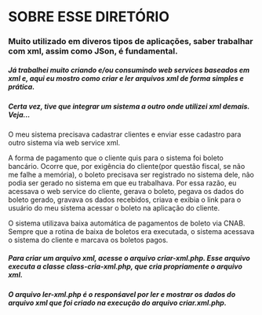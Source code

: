 SOBRE ESSE DIRETÓRIO
====================

### Muito utilizado em diveros tipos de aplicações, saber trabalhar com xml, assim como JSon, é fundamental.

##### Já trabalhei muito criando e/ou consumindo web services baseados em xml e, aqui eu mostro como criar e ler arquivos xml de forma simples e prática.

##### Certa vez, tive que integrar um sistema a outro onde utilizei xml demais. Veja...

O meu sistema precisava cadastrar clientes e enviar esse cadastro para outro sistema via web service xml. 

A forma de pagamento que o cliente quis para o sistema foi boleto bancário. Ocorre que, por exigência do cliente(por questão fiscal, se não me falhe a memória), o boleto precisava ser registrado no sistema dele, não podia ser gerado no sistema em que eu trabalhava. Por essa razão, eu acessava o web service do cliente, gerava o boleto, pegava os dados do boleto gerado, gravava os dados recebidos, criava e exibia o link para o usuário do meu sistema acessar o boleto na aplicação do cliente. 

O sistema utilizava baixa automática de pagamentos de boleto via CNAB. Sempre que a rotina de baixa de boletos era executada, o sistema acessava o sistema do cliente e marcava os boletos pagos.

##### Para criar um arquivo xml, acesse o arquivo criar-xml.php. Esse arquivo executa a classe class-cria-xml.php, que cria propriamente o arquivo xml.

##### O arquivo ler-xml.php é o responśavel por ler e mostrar os dados do arquivo xml que foi criado na execução do arquivo criar.xml.php.



